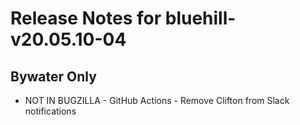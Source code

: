 
# Release Notes for bluehill-v20.05.10-04

## Bywater Only

- NOT IN BUGZILLA - GitHub Actions - Remove Clifton from Slack notifications


